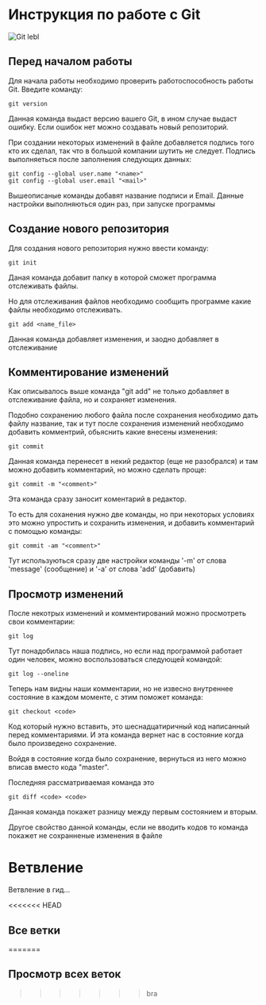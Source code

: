 # **Инструкция по работе с Git**

![Git lebl](064.jpeg)

## Перед началом работы

Для начала работы необходимо проверить работоспособность работы Git. Введите команду:

    git version

Данная команда выдаст версию вашего Git, в ином случае выдаст ошибку. Если ошибок нет можно создавать новый репозиторий. 

При создании некоторых изменений в файле добавляется подпись того кто их сделал, так что в большой компании шутить не следует. Подпись выполняеться после заполнения следующих данных:

    git config --global user.name "<name>"
    git config --global user.email "<mail>"

Вышеописаные команды добавят название подписи и Email. Данные настройки выполняються один раз, при запуске программы

## Создание нового репозитория

Для создания нового репозитория нужно ввести команду:

    git init

Даная команда добавит папку в которой сможет программа отслеживать файлы.

Но для отслеживания файлов необходимо сообщить программе какие файлы необходимо отслеживать.

    git add <name_file>

Данная команда добавляет изменения, и заодно добавляет в отслеживание

## Комментирование изменений

Как описывалось выше команда "git add" не только добавляет в отслеживание файла, но и сохраняет изменения. 

Подобно сохранению любого файла после сохранения необходимо дать файлу название, так и тут после сохранения изменений необходимо добавить комментрий, обьяснить какие внесены изменения:

    git commit

Данная команда перенесет в некий редактор (еще не разобрался) и там можно добавить комментарий, но можно сделать проще:

    git commit -m "<comment>"

Эта команда сразу заносит коментарий в редактор.

То есть для соханения нужно две команды, но при некоторых условиях это можно упростить и сохранить изменения, и добавить комментарий с помощью команды:

    git commit -am "<comment>"

Тут используються сразу две настройки команды '-m' от слова 'message' (сообщение) и '-a' от слова 'add' (добавить)

## Просмотр изменений

После некотрых изменений и комментирований можно просмотреть свои комментарии:

    git log

Тут понадобилась наша подпись, но если над программой работает один человек, можно воспользоваться следующей командой:

    git log --oneline

Теперь нам видны наши комментарии, но не извесно внутреннее состояние в каждом моменте, с этим поможет команда:

    git checkout <code>

Код который нужно вставить, это шеснадцатиричный код написанный перед комментариями. И эта команда вернет нас в состояние когда было произведено сохранение.

Войдя в состояние когда было сохранение, вернуться из него можно вписав вместо кода "master".

Последняя рассматриваемая команда это

    git diff <code> <code>

Данная команда покажет разницу между первым состоянием и вторым.

Другое свойство данной команды, если не вводить кодов то команда покажет не сохранненые изменения в файле

# Ветвление

Ветвление в гид...

<<<<<<< HEAD
## Все ветки
=======
## Просмотр всех веток

>>>>>>> bra
